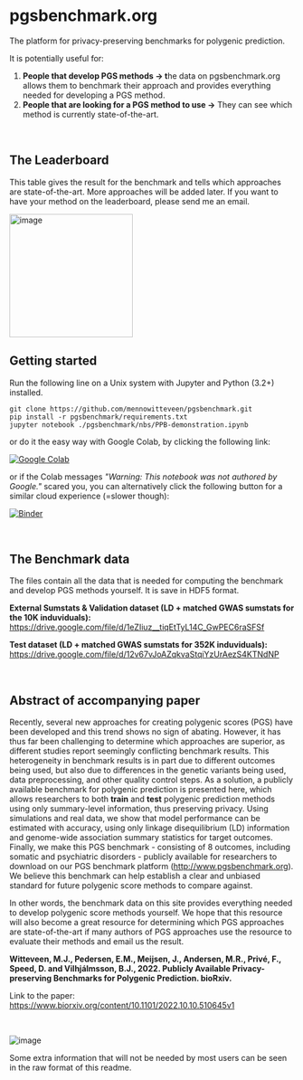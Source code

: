 # pgsbenchmark.org

<!-- The best way to look at this information is to go to pgsbenchmark.org!
Some additional information for the "Code and Software Submission Checklist" can be found
at the end of this document in a html comment like this one. -->

The platform for privacy-preserving benchmarks for polygenic prediction. 

It is potentially useful for: 
1.	**People that develop PGS methods -> t**he data on pgsbenchmark.org allows them to benchmark their approach and provides everything needed for developing a PGS method.
2.	**People that are looking for a PGS method to use ->** They can see which method is currently state-of-the-art.

<br>

<!-- notes to self:
[Do_we_even_need_UCB.ipynb](https://colab.research.google.com/github/SMPyBandits/SMPyBandits/blob/master/notebooks/Do_we_even_need_UCB.ipynb) 
[![Binder](https://mybinder.org/badge_logo.svg)](https://mybinder.org/v2/gh/mennowitteveen/pgsbenchmark/dev) 
[![Binder](https://mybinder.org/badge_logo.svg)](https://mybinder.org/v2/gh/mennowitteveen/pgsbenchmark/dev?labpath=nbs/loaders.ipynb)
[![Google Colab](https://badgen.net/badge/Launch/on%20Google%20Colab/blue?icon=terminal)](https://colab.research.google.com/github/SMPyBandits/SMPyBandits/blob/master/notebooks/Do_we_even_need_UCB.ipynb)
https://github.com/mennowitteveen/pgsbenchmark/blob/dev/nbs/loaders.ipynb
https://github.com/binder-examples/jupyter-extension
-->


## The Leaderboard

This table gives the result for the benchmark and tells which approaches are state-of-the-art. More approaches will be added later.
If you want to have your method on the leaderboard, please send me an email.

<img width="218" alt="image" src="https://user-images.githubusercontent.com/6292714/198376342-38f04f6f-c2cd-481a-8072-37b11e9c0625.png">
<br> 

## Getting started

Run the following line on a Unix system with Jupyter and Python (3.2+) installed.
```
git clone https://github.com/mennowitteveen/pgsbenchmark.git
pip install -r pgsbenchmark/requirements.txt
jupyter notebook ./pgsbenchmark/nbs/PPB-demonstration.ipynb
```

or do it the easy way with Google Colab, by clicking the following link:

[![Google Colab](https://colab.research.google.com/assets/colab-badge.svg)](https://colab.research.google.com/github/mennowitteveen/pgsbenchmark/blob/main/nbs/PPB-demonstration.ipynb)

or if the Colab messages *"Warning: This notebook was not authored by Google."* scared you, you can alternatively click the following button for a similar cloud experience (=slower though):

[![Binder](https://mybinder.org/badge_logo.svg)](https://mybinder.org/v2/gh/mennowitteveen/pgsbenchmark/main?labpath=nbs/PPB-demonstration.ipynb)

<br>

## The Benchmark data

The files contain all the data that is needed for computing the benchmark and develop PGS methods yourself.
It is save in HDF5 format. 

**External Sumstats & Validation dataset (LD + matched GWAS sumstats for the 10K induviduals):**<br>
https://drive.google.com/file/d/1eZIiuz__tiqEtTyL14C_GwPEC6raSFSf

**Test dataset (LD + matched GWAS sumstats for 352K induviduals):**<br>
https://drive.google.com/file/d/12v67vJoAZqkvaStqiYzUrAezS4KTNdNP

<br>

## Abstract of accompanying paper

Recently, several new approaches for creating polygenic scores (PGS) have been developed and this trend shows no sign of abating. However, it has thus far been challenging to determine which approaches are superior, as different studies report seemingly conflicting benchmark results. This heterogeneity in benchmark results is in part due to different outcomes being used, but also due to differences in the genetic variants being used, data preprocessing, and other quality control steps. As a solution, a publicly available benchmark for polygenic prediction is presented here, which allows researchers to both **train** and **test** polygenic prediction methods using only summary-level information, thus preserving privacy. Using simulations and real data, we show that model performance can be estimated with accuracy, using only linkage disequilibrium (LD) information and genome-wide association summary statistics for target outcomes. Finally, we make this PGS benchmark - consisting of 8 outcomes, including somatic and psychiatric disorders - publicly available for researchers to download on our PGS benchmark platform (http://www.pgsbenchmark.org). We believe this benchmark can help establish a clear and unbiased standard for future polygenic score methods to compare against.

In other words, the benchmark data on this site provides everything needed to develop polygenic score methods yourself. We hope that this resource will also become a great resource for determining which PGS approaches are state-of-the-art if many authors of PGS approaches use the resource to evaluate their methods and email us the result.


**Witteveen, M.J., Pedersen, E.M., Meijsen, J., Andersen, M.R., Privé, F., Speed, D. and Vilhjálmsson, B.J., 2022. Publicly Available Privacy-preserving Benchmarks for Polygenic Prediction. bioRxiv.**


Link to the paper:
https://www.biorxiv.org/content/10.1101/2022.10.10.510645v1

<br>

![image](https://user-images.githubusercontent.com/6292714/195577590-a8b9e900-bcd8-41ae-a7d6-edc42322cb35.png)


Some extra information that will not be needed by most users can be seen in the raw format of this readme.

<!--
Extended Readme information:

System requirements:

- The all this code should be run using python (3.2+) on a Unix system (Linux or Mac). Required Python packages can be found in requirements.txt
- The versions that the software has actually been tested on can be found in usedversions.txt
- There are no special hardware requirements for running the code.

Installation guide:

- Installation instructions are provided above in the section "Getting started".
- Installation time on a normal machine will be less then 2 minutes.

Demo:

- To run the demo execute the notebook nbs/PPB-demonstration.ipynb using Jupyter.
- The expected output is what is already present in the notebook. This should reproduce exactly.
- The expected runtime is a couple of mi nutes on most systems.

Instructions for use:

- The Privacy preserving benchmark data can be loaded and used as in the demonstration.
- The other code in nbs/ was used to generate the results in the paper.
- Full replication of the paper results requires individual-level data to be included (UKBB+iPSYCH) which could not be included, since this genetic data is restricted.

-->



